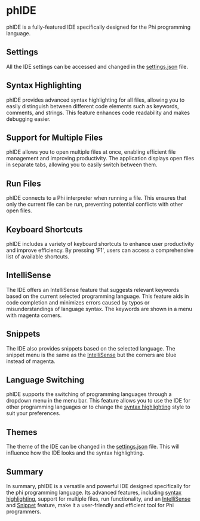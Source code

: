 # phIDE

phIDE is a fully-featured IDE specifically designed for the Phi programming language.

## Settings

All the IDE settings can be accessed and changed in the [settings.json](settings.json) file.

## Syntax Highlighting

phIDE provides advanced syntax highlighting for all files, allowing you to easily distinguish between different code elements such as keywords, comments, and strings. This feature enhances code readability and makes debugging easier.

## Support for Multiple Files

phIDE allows you to open multiple files at once, enabling efficient file management and improving productivity. The application displays open files in separate tabs, allowing you to easily switch between them.

## Run Files

phIDE connects to a Phi interpreter when running a file. This ensures that only the current file can be run, preventing potential conflicts with other open files.

## Keyboard Shortcuts

phIDE includes a variety of keyboard shortcuts to enhance user productivity and improve efficiency. By pressing 'F1', users can access a comprehensive list of available shortcuts.

## IntelliSense

The IDE offers an IntelliSense feature that suggests relevant keywords based on the current selected programming language. This feature aids in code completion and minimizes errors caused by typos or misunderstandings of language syntax. The keywords are shown in a menu with magenta corners.

## Snippets

The IDE also provides snippets based on the selected language. The snippet menu is the same as the [IntelliSense](#intellisense) but the corners are blue instead of magenta.

## Language Switching

phIDE supports the switching of programming languages through a dropdown menu in the menu bar. This feature allows you to use the IDE for other programming languages or to change the [syntax highlighting](#syntax-highlighting) style to suit your preferences.

## Themes

The theme of the IDE can be changed in the [settings.json](settings.json) file. This will influence how the IDE looks and the syntax highlighting.

## Summary

In summary, phIDE is a versatile and powerful IDE designed specifically for the phi programming language. Its advanced features, including [syntax highlighting](#syntax-highlighting), support for multiple files, run functionality, and an [IntelliSense](#intellisense) and [Snippet](#snippets) feature, make it a user-friendly and efficient tool for Phi programmers.
